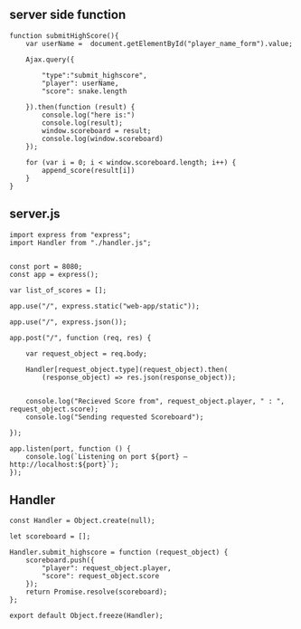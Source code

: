 ## server side function

    function submitHighScore(){
        var userName =  document.getElementById("player_name_form").value;

        Ajax.query({

            "type":"submit_highscore",
            "player": userName,
            "score": snake.length

        }).then(function (result) {
            console.log("here is:")
            console.log(result);
            window.scoreboard = result;
            console.log(window.scoreboard)
        });

        for (var i = 0; i < window.scoreboard.length; i++) {
            append_score(result[i])
        }
    }



## server.js


    import express from "express";
    import Handler from "./handler.js";


    const port = 8080;
    const app = express();

    var list_of_scores = [];

    app.use("/", express.static("web-app/static"));

    app.use("/", express.json());

    app.post("/", function (req, res) {

        var request_object = req.body;

        Handler[request_object.type](request_object).then(
            (response_object) => res.json(response_object));


        console.log("Recieved Score from", request_object.player, " : ", request_object.score);
        console.log("Sending requested Scoreboard");

    });

    app.listen(port, function () {
        console.log(`Listening on port ${port} – http://localhost:${port}`);
    });



## Handler 


    const Handler = Object.create(null);

    let scoreboard = [];

    Handler.submit_highscore = function (request_object) {
        scoreboard.push({
            "player": request_object.player,
            "score": request_object.score
        });
        return Promise.resolve(scoreboard);
    };

    export default Object.freeze(Handler);




